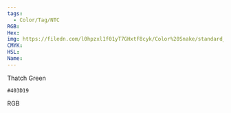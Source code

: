 ```yaml
---
tags:
  - Color/Tag/NTC
RGB:
Hex:
img: https://filedn.com/l0hpzxl1f01yT7GHxtF8cyk/Color%20Snake/standard_csv_to_svg//403D19.svg
CMYK:
HSL:
Name:
---
```

Thatch Green
```palette
#403D19
```
RGB
